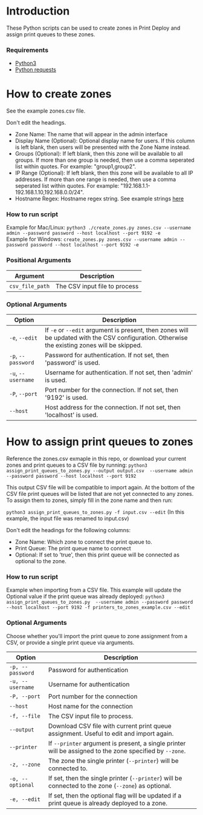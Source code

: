 # Introduction #
These Python scripts can be used to create zones in Print Deploy and assign print queues to these zones. 

### Requirements ###
* [Python3](https://www.python.org/downloads/)
* [Python requests](https://pypi.org/project/requests/)


# How to create zones #
See the example zones.csv file. 

Don't edit the headings. 

* Zone Name: The name that will appear in the admin interface
* Display Name (Optional): Optional display name for users. If this column is left blank, then users will be presented with the Zone Name instead. 
* Groups (Optional): If left blank, then this zone will be available to all groups. If more than one group is needed, then use a comma seperated list within quotes. For example: "group1,group2". 
* IP Range (Optional): If left blank, then this zone will be available to all IP addresses. If more than one range is needed, then use a comma seperated list within quotes. For example: "192.168.1.1-192.168.1.10,192.168.0.0/24". 
* Hostname Regex: Hostname regex string. See example strings [here](https://www.papercut.com/help/manuals/print-deploy/set-up/add-zones-user-groups/)


### How to run script ###
Example for Mac/Linux: `python3 ./create_zones.py zones.csv --username admin --password password --host localhost --port 9192 -e`   
Example for Windows: `create_zones.py zones.csv --username admin --password password --host localhost --port 9192 -e` 

### Positional Arguments ###

| Argument       | Description                          |
| -------------- | ------------------------------------ |
| `csv_file_path`| The CSV input file to process        |

### Optional Arguments ###

| Option                          | Description                                                                 |
| ------------------------------- | --------------------------------------------------------------------------- |
| `-e`, `--edit`                  | If `-e` or `--edit` argument is present, then zones will be updated with the CSV configuration. Otherwise the existing zones will be skipped. |
| `-p`, `--password` | Password for authentication. If not set, then 'password' is used.                                              |
| `-u`, `--username` | Username for authentication. If not set, then 'admin' is used.                                               |
| `-P`, `--port`        | Port number for the connection. If not set, then '9192' is used.                                              |
| `--host`                   | Host address for the connection. If not set, then 'localhost' is used. |

# How to assign print queues to zones #
Reference the zones.csv exmaple in this repo, or download your current zones and print queues to a CSV file by running:
`python3 assign_print_queues_to_zones.py --output output.csv  --username admin --password password --host localhost --port 9192`

This output CSV file will be compatible to import again. At the bottom of the CSV file print queues will be listed that are not yet connected to any zones. To assign them to zones, simply fill in the zone name and then run:

`python3 assign_print_queues_to_zones.py -f input.csv --edit` (In this example, the input file was renamed to input.csv)

Don't edit the headings for the following columns:

* Zone Name: Which zone to connect the print queue to.
* Print Queue: The print queue name to connect
* Optional: If set to 'true', then this print queue will be connected as optional to the zone. 

### How to run script ###
Example when importing from a CSV file. This example will update the Optional value if the print queue was already deployed: `python3 assign_print_queues_to_zones.py  --username admin --password password --host localhost --port 9192 -f printers_to_zones_example.csv --edit`

### Optional Arguments ###
Choose whether you'll import the print queue to zone assignment from a CSV, or provide a single print queue via arguments.

| Option                      | Description                                                                                           |
|-----------------------------|-------------------------------------------------------------------------------------------------------|
| `-p, --password` | Password for authentication                                                                                      |
| `-u, --username` | Username for authentication                                                                                      |
| `-P, --port`      | Port number for the connection                                                                                  |
| `--host`               | Host name for the connection                                                                               |
| `-f, --file`      | The CSV input file to process.                                                                                  |
| `--output`      | Download CSV file with current print queue assignment. Useful to edit and import again.                       |
| `--printer`         | If `--printer` argument is present, a single printer will be assigned to the zone specified by `--zone`.      |
| `-z, --zone`      | The zone the single printer (`--printer`) will be connected to.                                                 |
| `-o, --optional`            | If set, then the single printer (`--printer`) will be connected to the zone (`--zone`) as optional.   |
| `-e, --edit`                | If set, then the optional flag will be updated if a print queue is already deployed to a zone.        |
